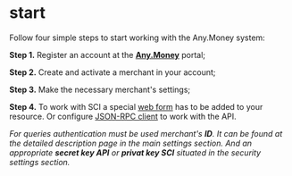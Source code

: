 # start

Follow four simple steps to start working with the Any.Money system:

**Step 1.** Register an account at the [**Any.Money**](https://any.money) portal;

**Step 2.** Create and activate a merchant in your account;

**Step 3.** Make the necessary merchant's settings;

**Step 4.** To work with SCI a special [web form](sci_invoice.md#web_form) has to be added to your resource. Or configure [JSON-RPC client](auth.md) to work with the API.

_For queries authentication must be used merchant's **ID**. It can be found at the detailed description page in the main settings section. And an appropriate **secret key API** or **privat key SCI** situated in the security settings section._

